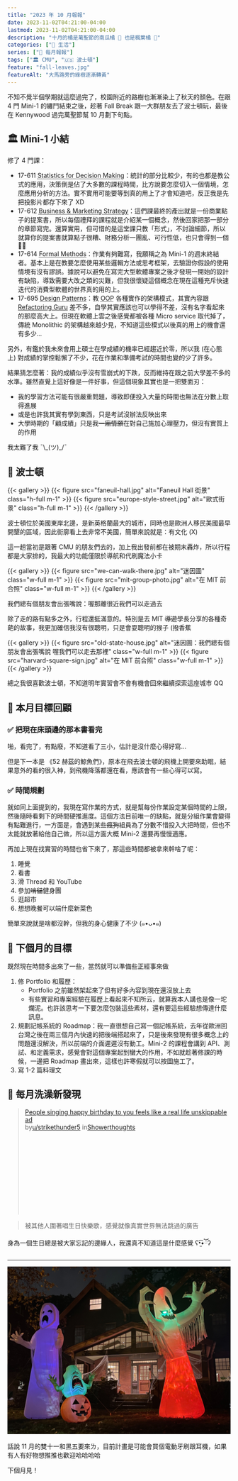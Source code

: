 ```yaml
---
title: "2023 年 10 月報報"
date: 2023-11-02T04:21:00-04:00
lastmod: 2023-11-02T04:21:00-04:00
description: "十月的橘是萬聖節的南瓜橘 🎃 也是楓葉橘 🍁"
categories: ["🍫 生活"]
series: ["📰 每月報報"]
tags: ["🏛 CMU", "🇺🇸 波士頓"]
feature: "fall-leaves.jpg"
featureAlt: "大馬路旁的綠樹逐漸轉黃"
---
```


不知不覺半個學期就這麼過完了，校園附近的路樹也漸漸染上了秋天的顏色。在跟 4 門 Mini-1 的纏鬥結束之後，趁著 Fall Break 跟一大群朋友去了波士頓玩，最後在 Kennywood 過完萬聖節幫 10 月劃下句點。

## 🏛 Mini-1 小結

修了 4 門課：

- 17-611 <abbr title="決策統計">Statistics for Decision Making</abbr>：統計的部分比較少，有的也都是教公式的應用，決策倒是佔了大多數的課程時間，比方說要怎麼切入一個情境，怎麼應用分析的方法。實不實用可能要等到真的用上了才會知道吧，反正我是先把投影片都存下來了 XD
- 17-612 <abbr title="商業與行銷方法">Business & Marketing Strategy</abbr>：這們課最終的產出就是一份商業點子的提案書，所以每個禮拜的課程就是介紹某一個概念，然後回家把那一部分的章節寫完。還算實用，但可惜的是這堂課只教「形式」，不討論細節，所以就算你的提案書就算點子很糟、財務分析一團亂、可行性低，也只會得到一個 👍🏻
- 17-614 <abbr title="正規方法">Formal Methods</abbr>：作業有夠難寫，我願稱之為 Mini-1 的週末終結者。基本上是在教要怎麼使用某些邏輯方法或思考框架，去驗證你假設的使用情境有沒有謬誤。據說可以避免在寫完大型軟體專案之後才發現一開始的設計有缺陷，導致需要大改之類的災難，但我很懷疑這個概念在現在這種充斥快速迭代的消費型軟體的世界真的用的上。
- 17-695 <abbr title="設計模式">Design Patterns</abbr>：教 <abbr title="Object-Oriented Programming 物件導向程式">OOP</abbr> 各種實作的架構模式，其實內容跟 [Refactoring Guru](https://refactoring.guru/design-patterns/catalog) 差不多，自學其實應該也可以學得不差，沒有名字看起來的那麼高大上。但現在軟體上雲之後感覺都被各種 Micro service 取代掉了，傳統 Monolithic 的架構越來越少見，不知道這些模式以後真的用上的機會還有多少...

另外，有鑑於我未來會用上碩士在學成績的機率已經趨近於零，所以我 (在心態上) 對成績的掌控鬆懈了不少，花在作業和準備考試的時間也變的少了許多。

結果猜怎麼著：我的成績似乎沒有雪崩式的下跌，反而維持在跟之前大學差不多的水準。雖然直覺上這好像是一件好事，但這個現象其實也是一把雙面刃：

- 我的學習方法可能有很嚴重問題，導致即便投入大量的時間也無法在分數上取得進展
- 或是也許我其實有學到東西，只是考試沒辦法反映出來
- 大學時期的「顧成績」只是我~~一廂情願~~在對自己施加心理壓力，但沒有實質上的作用

我太難了我 ¯\\\_(ツ)\_/¯

## 🦞 波士頓

{{< gallery >}}
{{< figure src="faneuil-hall.jpg" alt="Faneuil Hall 街景" class="h-full m-1" >}}
{{< figure src="europe-style-street.jpg" alt="歐式街景" class="h-full m-1" >}}
{{< /gallery >}}

波士頓位於美國東岸北邊，是新英格蘭最大的城市，同時也是歐洲人移民美國最早開墾的區域，因此街廓看上去非常不美國，簡單來說就是：有文化 (X)

這一趟當初是跟著 CMU 的朋友們去的，加上我出發前都在被期末轟炸，所以行程都是大家排的，我最大的功能僅限於導航和代刷魔法小卡

{{< gallery >}}
{{< figure src="we-can-walk-there.jpg" alt="迷因圖" class="w-full m-1" >}}
{{< figure src="mit-group-photo.jpg" alt="在 MIT 前合照" class="w-full m-1" >}}
{{< /gallery >}}
<figcaption class="text-center">我們總有個朋友會出張嘴說：喔那離很近我們可以走過去</figcaption>

除了走的路有點多之外，行程還挺滿意的。特別是去 MIT ~~導遊~~學長分享的各種奇葩的故事，我更加確信我沒有很聰明，只是會耍聰明的猴子 (撥香蕉

{{< gallery >}}
{{< figure src="old-state-house.jpg" alt="迷因圖：我們總有個朋友會出張嘴說 喔我們可以走去那裡" class="w-full m-1" >}}
{{< figure src="harvard-square-sign.jpg" alt="在 MIT 前合照" class="w-full m-1" >}}
{{< /gallery >}}

總之我很喜歡波士頓，不知道明年實習會不會有機會回來繼續探索這座城市 QQ

## 🎯 本月目標回顧

### ✅ 把現在床頭邊的那本書看完

啪，看完了，有點廢，不知道看了三小，估計是沒什麼心得好寫...

但是下一本是 《52 赫茲的鯨魚們》，原本在飛去波士頓的飛機上開要來助眠，結果意外的看的很入神，到飛機降落都還在看，應該會有一些心得可以寫。

### ✅ 時間規劃

就如同上面提到的，我現在寫作業的方式，就是幫每份作業設定某個時間的上限，然後隨時看剩下的時間硬推進度。這個方法目前唯一的缺點，就是分組作業會變得有點難進行，一方面是，會遇到某些~~瘋狗~~組員為了分數不惜投入大把時間，但也不太能就放著給他自己做，所以這方面大概 Mini-2 還要再慢慢適應。

再加上現在找實習的時間也省下來了，那這些時間都被拿來幹啥了呢：

1. 睡覺
2. 看書
3. 滑 Thread 和 YouTube
4. 參加~~啃貓~~健身團
5. 逛超市
6. 想想晚餐可以端什麼新菜色

簡單來說就是啥都沒幹，但我的身心健康了不少 (๑•ᴗ•๑)

## 🎯 下個月的目標

既然現在時間多出來了一些，當然就可以準備些正經事來做

1. 修 Portfolio 和履歷：
    - Portfolio 之前雖然架起來了但有好多內容到現在還沒放上去
	- 有些實習和專案經驗在履歷上看起來不知所云，就算我本人講也是像一坨爛泥。也許該思考一下要怎麼包裝這些素材，還有要這些經驗想傳達什麼訊息。
2. 規劃記帳系統的 Roadmap：我一直很想自己寫一個記帳系統，去年從歐洲回台灣之後在兩三個月內快速的把後端搭起來了，只是後來發現有很多概念上的問題還沒解決，所以前端的介面遲遲沒有動工。Mini-2 的課程會講到 API、測試、和定義需求，感覺會對這個專案起到蠻大的作用，不如就趁著修課的時候，一邊把 Roadmap 畫出來，這樣也許寒假就可以按圖施工了。
3. 寫 1-2 篇料理文

## 🚿 每月洗澡新發現

<blockquote class="reddit-embed-bq" style="height:240px" data-embed-height="240"><a href="https://www.reddit.com/r/Showerthoughts/comments/172p8km/people_singing_happy_birthday_to_you_feels_like_a/">People singing happy birthday to you feels like a real life unskippable ad</a><br> by<a href="https://www.reddit.com/user/strikethunder5/">u/strikethunder5</a> in<a href="https://www.reddit.com/r/Showerthoughts/">Showerthoughts</a></blockquote><script async="" src="https://embed.reddit.com/widgets.js" charset="UTF-8"></script>

> 被其他人圍著唱生日快樂歌，感覺就像真實世界無法跳過的廣告

身為一個生日總是被大家忘記的邊緣人，我還真不知道這是什麼感覺 ʕ•̫͡•ོʔ

---

![精緻的豪宅與萬聖節裝飾](halloween-decorations.jpg "美國人過萬聖節真的沒在跟你開玩笑的")

話說 11 月的雙十一和黑五要來ㄌ，目前計畫是可能會買個電動牙刷跟耳機，如果有人有好物想推推也歡迎哈哈哈哈

下個月見！
